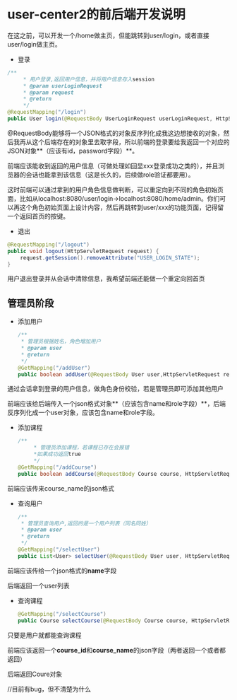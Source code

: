 # user-center2的前后端开发说明

在这之前，可以开发一个/home做主页，但能跳转到user/login，或者直接user/login做主页。

- 登录

```java
/**
     * 用户登录,返回用户信息，并将用户信息存入session
     * @param userLoginRequest
     * @param request
     * @return
     */
@RequestMapping("/login")
public User login(@RequestBody UserLoginRequest userLoginRequest, HttpServletRequest request)
```

@RequestBody能够将一个JSON格式的对象反序列化成我这边想接收的对象，然后我再从这个后端存在的对象里去取字段，所以前端的登录要给我返回一个对应的JSON对象**（应该有id，password字段）**。

前端应该能收到返回的用户信息（可做处理如回显xxx登录成功之类的），并且浏览器的会话也能拿到该信息（这是长久的，后续做role验证都要用）。

这时前端可以通过拿到的用户角色信息做判断，可以重定向到不同的角色初始页面，比如从localhost:8080/user/login->localhost:8080/home/admin。你们可以再这个角色初始页面上设计内容，然后再跳转到user/xxx的功能页面，记得留一个返回首页的按键。

- 退出

```Java
@RequestMapping("/logout")
public void logout(HttpServletRequest request) {
    request.getSession().removeAttribute("USER_LOGIN_STATE");
}
```

用户退出登录并从会话中清除信息，我希望前端还能做一个重定向回首页

## 管理员阶段

- 添加用户

  ```java
  /**
   * 管理员根据姓名，角色增加用户
   * @param user
   * @return
   */
  @GetMapping("/addUser")
  public boolean addUser(@RequestBody User user,HttpServletRequest request)
  ```

通过会话拿到登录的用户信息，做角色身份校验，若是管理员即可添加其他用户

前端应该给后端传入一个json格式对象**（应该包含name和role字段）**，后端反序列化成一个user对象，应该包含name和role字段。

- 添加课程

  ```Java
  /**
       * 管理员添加课程，若课程已存在会报错
       *如果成功返回true
       */
  @GetMapping("/addCourse")
  public boolean addCourse(@RequestBody Course course, HttpServletRequest request)
  ```

前端应该传来course_name的json格式

- 查询用户

  ```Java
  /**
   * 管理员查询用户,返回的是一个用户列表（同名同姓）
   * @param user
   * @return
   */
  @GetMapping("/selectUser")
  public List<User> selectUser(@RequestBody User user, HttpServletRequest request)
  ```

前端应该传给一个json格式的**name**字段

后端返回一个user列表



- 查询课程

  ```Java
  @GetMapping("/selectCourse")
  public Course selectCourse(@RequestBody Course course, HttpServletRequest request) 
  ```

只要是用户就都能查询课程

前端应该返回一个**course_id**和**course_name**的json字段（两者返回一个或者都返回）

后端返回Coure对象

//目前有bug，但不清楚为什么

